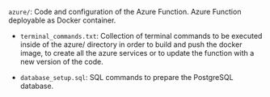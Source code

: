 `azure/`: Code and configuration of the Azure Function. Azure Function deployable as Docker container.

- `terminal_commands.txt`: Collection of terminal commands to be executed inside of the azure/ directory in order to build and push the docker image, to create all the azure services or to update the function with a new version of the code. 

- `database_setup.sql`: SQL commands to prepare the PostgreSQL database. 